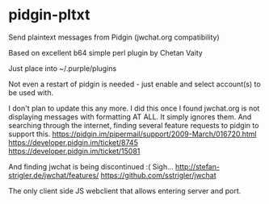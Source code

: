 # pidgin-pltxt
Send plaintext messages from Pidgin (jwchat.org compatibility)

Based on excellent b64 simple perl plugin by Chetan Vaity

Just place into ~/.purple/plugins

Not even a restart of pidgin is needed - just enable and select account(s) to be used with.

I don't plan to update this any more. I did this once I found jwchat.org is not displaying
messages with formatting AT ALL. It simply ignores them. And searching through the internet,
finding several feature requests to pidgin to support this.
https://pidgin.im/pipermail/support/2009-March/016720.html
https://developer.pidgin.im/ticket/8745
https://developer.pidgin.im/ticket/15081

And finding jwchat is being discontinued :( Sigh...
http://stefan-strigler.de/jwchat/features/
https://github.com/sstrigler/jwchat

The only client side JS webclient that allows entering server and port.
